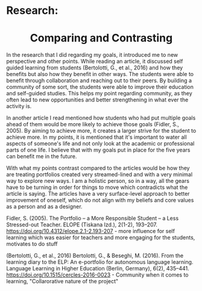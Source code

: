 # Research:


<h1 style="text-align:center"> Comparing and Contrasting </h1>

In the research that I did regarding my goals, it introduced me to new perspective and other points. While reading an article, it discussed self guided learning from students (Bertolotti, G., et al., 2016) and how they benefits but also how they benefit in other ways. The students were able to benefit through collaboration and reaching out to their peers. By building a community of some sort, the students were able to improve their education and self-guided studies. This helps my point regarding community, as they often lead to new opportunities and better strengthening in what ever the activity is. 

In another article I read mentioned how students who had put multiple goals ahead of them would be more likely to achieve those goals (Fidler, S., 2005). By aiming to achieve more, it creates a larger strive for the student to achieve more. In my points, it is mentioned that it's important to water all aspects of someone's life and not only look at the academic or professional parts of one life. I believe that with my goals put in place for the five years can benefit me in the future.

With what my points contrast compared to the articles would be how they are treating portfolios created very streamed-lined and with a very minimal way to explore new ways. I am a holistic person, so in a way, all the gears have to be turning in order for things to move which contradicts what the article is saying. The articles have a very surface-level approach to better improvement of oneself,  which do not align with my beliefs and core values as a person and as a designer.

	
Fidler, S. (2005). The Portfolio – a More Responsible Student – a Less Stressed-out Teacher. ELOPE (Tiskana Izd.), 2(1-2), 193–207. <a href="https://doi.org/10.4312/elope.2.1-2.193-207">https://doi.org/10.4312/elope.2.1-2.193-207</a>  - more influence for self learning which was easier for teachers and more engaging for the students, motivates to do stuff
	
(Bertolotti, G., et al., 2016)
Bertolotti, G., & Beseghi, M. (2016). From the learning diary to the ELP: An e-portfolio for autonomous language learning. Language Learning in Higher Education (Berlin, Germany), 6(2), 435–441. 
<a href="https://doi.org/10.1515/cercles-2016-0023">https://doi.org/10.1515/cercles-2016-0023</a> - Community when it comes to learning, "Collarorative nature of the project"
	